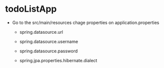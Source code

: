 # todoListApp

 - Go to the src/main/resources chage properties on application.properties
	- spring.datasource.url
	
	 - spring.datasource.username
	 - spring.datasource.password
	 - spring.jpa.properties.hibernate.dialect
